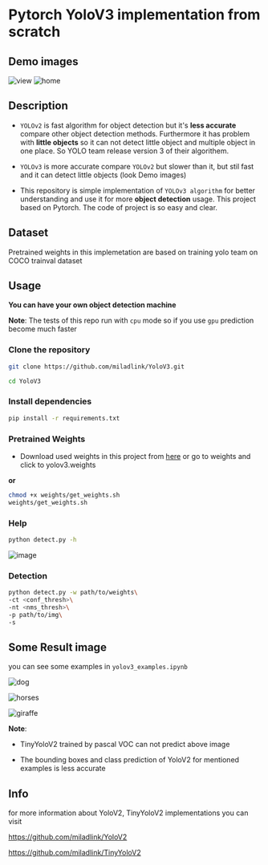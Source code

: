 # Pytorch YoloV3 implementation from scratch

## Demo images

![view](https://user-images.githubusercontent.com/81680367/146061204-1e7057a6-6482-40b4-acb8-881708ec2473.jpg)
![home](https://user-images.githubusercontent.com/81680367/146061258-0c1fd0a4-30c9-4b12-8d2a-6fb29264552d.jpg)

## Description

* `YOLOv2` is fast algorithm for object detection but it's **less accurate** compare other object detection methods. Furthermore it has problem with **little objects** so it can not detect little object and multiple object in one place. So YOLO team release version 3 of their algorithem.

* `YOLOv3` is more accurate compare `YOLOv2` but slower than it, but stil fast and it can detect little objects (look Demo images)

* This repository is simple implementation of `YOLOv3 algorithm` for better understanding and use it for more **object detection** usage. This project based on Pytorch. The code of project is so easy and clear.

## Dataset

Pretrained weights in this implemetation are based on training yolo team on COCO trainval dataset

## Usage

**You can have your own object detection machine**

**Note**: The tests of this repo run with `cpu` mode so if you use `gpu` prediction become much faster

### Clone the repository

```bash
git clone https://github.com/miladlink/YoloV3.git

cd YoloV3
```

### Install dependencies

```bash
pip install -r requirements.txt
```

### Pretrained Weights

* Download used weights in this project from [here](https://pjreddie.com/media/files/yolov3.weights) or go to weights and click to yolov3.weights

**or**

```bash
chmod +x weights/get_weights.sh
weights/get_weights.sh
```

### Help

```bash
python detect.py -h
```

![image](https://user-images.githubusercontent.com/81680367/145953199-0addc1c0-d63d-4462-890d-10f6a9a8c8e4.png)

### Detection

```bash
python detect.py -w path/to/weights\
-ct <conf_thresh>\
-nt <nms_thresh>\
-p path/to/img\
-s
```

## Some Result image

you can see some examples in `yolov3_examples.ipynb`

![dog](https://user-images.githubusercontent.com/81680367/146063007-f60cfcda-e517-4255-a6c6-bb711006f387.jpg)

![horses](https://user-images.githubusercontent.com/81680367/146063037-ea57e777-5792-4990-91b3-67394be380b9.jpg)

![giraffe](https://user-images.githubusercontent.com/81680367/146063048-0e300c53-ed54-41c7-97ef-dc079142c423.jpg)

**Note**:
* TinyYoloV2 trained by pascal VOC can not predict above image

* The bounding boxes and class prediction of YoloV2 for mentioned examples is less accurate

## Info

for more information about YoloV2, TinyYoloV2 implementations you can visit

https://github.com/miladlink/YoloV2

https://github.com/miladlink/TinyYoloV2